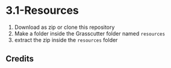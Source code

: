 # 3.1-Resources
1. Download as zip or clone this repository
2. Make a folder inside the Grasscutter folder named `resources`
3. extract the zip inside the `resources` folder

## Credits